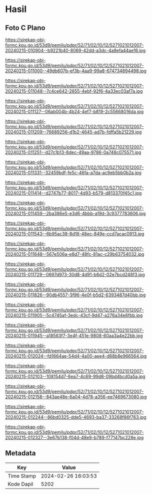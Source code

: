 # Hasil

## Foto C Plano

https://sirekap-obj-formc.kpu.go.id/53d9/pemilu/pdpr/52/71/02/10/12/5271021012007-20240215-010904--b9221b40-8069-42dd-a3dc-4a8efa44ae16.jpg

https://sirekap-obj-formc.kpu.go.id/53d9/pemilu/pdpr/52/71/02/10/12/5271021012007-20240215-011000--49db607b-ef3b-4aa9-99a8-674734894498.jpg

https://sirekap-obj-formc.kpu.go.id/53d9/pemilu/pdpr/52/71/02/10/12/5271021012007-20240215-011048--7c4ce642-2655-4ebf-92f6-4a33ec03af7a.jpg

https://sirekap-obj-formc.kpu.go.id/53d9/pemilu/pdpr/52/71/02/10/12/5271021012007-20240215-011127--06ab004b-4b24-4ef7-b819-2c55668016da.jpg

https://sirekap-obj-formc.kpu.go.id/53d9/pemilu/pdpr/52/71/02/10/12/5271021012007-20240215-011209--76689256-d1b2-4645-ad7b-fdffa5b21229.jpg

https://sirekap-obj-formc.kpu.go.id/53d9/pemilu/pdpr/52/71/02/10/12/5271021012007-20240215-011251--d27c1b13-8dec-49aa-9786-0a748c075571.jpg

https://sirekap-obj-formc.kpu.go.id/53d9/pemilu/pdpr/52/71/02/10/12/5271021012007-20240215-011331--32459bdf-fe5c-46fa-a7da-ac9eb5bb0b2a.jpg

https://sirekap-obj-formc.kpu.go.id/53d9/pemilu/pdpr/52/71/02/10/12/5271021012007-20240215-011414--d2747b77-8017-4d93-b579-d813370f45c1.jpg

https://sirekap-obj-formc.kpu.go.id/53d9/pemilu/pdpr/52/71/02/10/12/5271021012007-20240215-011459--2ba386e5-e3d6-4bbb-a19d-3c9377783606.jpg

https://sirekap-obj-formc.kpu.go.id/53d9/pemilu/pdpr/52/71/02/10/12/5271021012007-20240215-011543--6b95ac38-8d16-48ec-849e-ccd7acac0913.jpg

https://sirekap-obj-formc.kpu.go.id/53d9/pemilu/pdpr/52/71/02/10/12/5271021012007-20240215-011648--567e506a-e8d7-48fc-81ac-c29b63754032.jpg

https://sirekap-obj-formc.kpu.go.id/53d9/pemilu/pdpr/52/71/02/10/12/5271021012007-20240215-011729--0697d973-30d8-4d91-b6d2-02e7bcd248f3.jpg

https://sirekap-obj-formc.kpu.go.id/53d9/pemilu/pdpr/52/71/02/10/12/5271021012007-20240215-011826--90db4557-3f96-4e0f-b5d2-6393487d40bb.jpg

https://sirekap-obj-formc.kpu.go.id/53d9/pemilu/pdpr/52/71/02/10/12/5271021012007-20240215-011905--5c4745af-3edc-43cf-9d47-a276a34e6fbb.jpg

https://sirekap-obj-formc.kpu.go.id/53d9/pemilu/pdpr/52/71/02/10/12/5271021012007-20240215-011945--a18563f7-3e4f-451e-9808-60aa3a4e22bb.jpg

https://sirekap-obj-formc.kpu.go.id/53d9/pemilu/pdpr/52/71/02/10/12/5271021012007-20240215-012024--fd1664ae-54d4-4a00-aee4-d68b8e966564.jpg

https://sirekap-obj-formc.kpu.go.id/53d9/pemilu/pdpr/52/71/02/10/12/5271021012007-20240215-012103--108154d7-6ea7-4c69-99d8-09bd4bcd0a5a.jpg

https://sirekap-obj-formc.kpu.go.id/53d9/pemilu/pdpr/52/71/02/10/12/5271021012007-20240215-012158--843ae48e-6a04-4d78-a356-ee7469673080.jpg

https://sirekap-obj-formc.kpu.go.id/53d9/pemilu/pdpr/52/71/02/10/12/5271021012007-20240215-012244--86bd0325-dde5-4693-ba37-33268f86f763.jpg

https://sirekap-obj-formc.kpu.go.id/53d9/pemilu/pdpr/52/71/02/10/12/5271021012007-20240215-012327--3e67b138-f04d-48e9-b789-f77147bc228e.jpg


## Metadata

| Key        | Value               |
| ---------- | ------------------- |
| Time Stamp | 2024-02-26 16:03:53 |
| Kode Dapil | 5202                |



